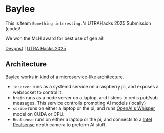 # Baylee

This is team `Something interesting.`'s UTRAHacks 2025 Submission (code)!

We won the MLH award for best use of gen ai!

[Devpost](https://devpost.com/software/baylee) | [UTRA Hacks 2025](https://utra-hacks-2025.devpost.com/)


## Architecture
Baylee works in kind of a microservice-like architecture.
- `ioserver` runs as a systemd service on a raspberry pi, and exposes a websocket to control it.
- `brain` runs as a node server on a laptop, and listens to redis pub/sub messages. This service controlls prompting AI models (locally)
- `scribe` runs on either a laptop or the pi, and runs [OpenAI's Whisper](https://github.com/openai/whisper) model on CUDA or CPU.
- `Realsense` runs on either a laptop or the pi, and connects to a [Intel Realsense](https://www.intelrealsense.com/) depth camera to preform AI stuff.
